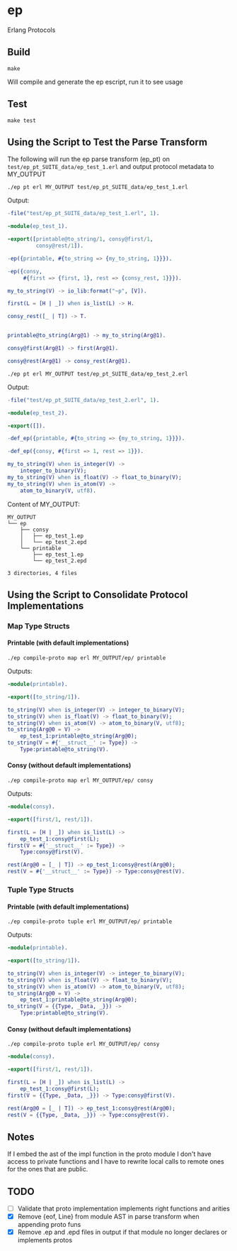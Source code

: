 # ep

Erlang Protocols

## Build

```
make
```

Will compile and generate the ep escript, run it to see usage

## Test

```
make test
```

## Using the Script to Test the Parse Transform

The following will run the ep parse transform (ep_pt) on 
`test/ep_pt_SUITE_data/ep_test_1.erl` and output protocol metadata to MY_OUTPUT


```
./ep pt erl MY_OUTPUT test/ep_pt_SUITE_data/ep_test_1.erl
```

Output:

```erlang
-file("test/ep_pt_SUITE_data/ep_test_1.erl", 1).

-module(ep_test_1).

-export([printable@to_string/1, consy@first/1,
         consy@rest/1]).

-ep({printable, #{to_string => {my_to_string, 1}}}).

-ep({consy,
     #{first => {first, 1}, rest => {consy_rest, 1}}}).

my_to_string(V) -> io_lib:format("~p", [V]).

first(L = [H | _]) when is_list(L) -> H.

consy_rest([_ | T]) -> T.


printable@to_string(Arg@1) -> my_to_string(Arg@1).

consy@first(Arg@1) -> first(Arg@1).

consy@rest(Arg@1) -> consy_rest(Arg@1).
```

```
./ep pt erl MY_OUTPUT test/ep_pt_SUITE_data/ep_test_2.erl
```

Output:

```erlang
-file("test/ep_pt_SUITE_data/ep_test_2.erl", 1).

-module(ep_test_2).

-export([]).

-def_ep({printable, #{to_string => {my_to_string, 1}}}).

-def_ep({consy, #{first => 1, rest => 1}}).

my_to_string(V) when is_integer(V) ->
    integer_to_binary(V);
my_to_string(V) when is_float(V) -> float_to_binary(V);
my_to_string(V) when is_atom(V) ->
    atom_to_binary(V, utf8).
```

Content of MY\_OUTPUT:

```
MY_OUTPUT
└── ep
    ├── consy
    │   ├── ep_test_1.ep
    │   └── ep_test_2.epd
    └── printable
        ├── ep_test_1.ep
        └── ep_test_2.epd

3 directories, 4 files
```

## Using the Script to Consolidate Protocol Implementations

### Map Type Structs

#### Printable (with default implementations)

```
./ep compile-proto map erl MY_OUTPUT/ep/ printable
```

Outputs:

```erlang
-module(printable).

-export([to_string/1]).

to_string(V) when is_integer(V) -> integer_to_binary(V);
to_string(V) when is_float(V) -> float_to_binary(V);
to_string(V) when is_atom(V) -> atom_to_binary(V, utf8);
to_string(Arg@0 = V) ->
    ep_test_1:printable@to_string(Arg@0);
to_string(V = #{'__struct__' := Type}) ->
    Type:printable@to_string(V).
```

#### Consy (without default implementations)

```
./ep compile-proto map erl MY_OUTPUT/ep/ consy
```

Outputs:

```erlang
-module(consy).

-export([first/1, rest/1]).

first(L = [H | _]) when is_list(L) ->
    ep_test_1:consy@first(L);
first(V = #{'__struct__' := Type}) ->
    Type:consy@first(V).

rest(Arg@0 = [_ | T]) -> ep_test_1:consy@rest(Arg@0);
rest(V = #{'__struct__' := Type}) -> Type:consy@rest(V).
```

### Tuple Type Structs

#### Printable (with default implementations)

```
./ep compile-proto tuple erl MY_OUTPUT/ep/ printable
```

Outputs:

```erlang
-module(printable).

-export([to_string/1]).

to_string(V) when is_integer(V) -> integer_to_binary(V);
to_string(V) when is_float(V) -> float_to_binary(V);
to_string(V) when is_atom(V) -> atom_to_binary(V, utf8);
to_string(Arg@0 = V) ->
    ep_test_1:printable@to_string(Arg@0);
to_string(V = {{Type, _Data, _}}) ->
    Type:printable@to_string(V).
```

#### Consy (without default implementations)

```
./ep compile-proto tuple erl MY_OUTPUT/ep/ consy
```

```erlang
-module(consy).

-export([first/1, rest/1]).

first(L = [H | _]) when is_list(L) ->
    ep_test_1:consy@first(L);
first(V = {{Type, _Data, _}}) -> Type:consy@first(V).

rest(Arg@0 = [_ | T]) -> ep_test_1:consy@rest(Arg@0);
rest(V = {{Type, _Data, _}}) -> Type:consy@rest(V).
```


## Notes

If I embed the ast of the impl function in the proto module I don't have
access to private functions and I have to rewrite local calls to remote ones
for the ones that are public.

## TODO

* [ ] Validate that proto implementation implements right functions and arities
* [x] Remove {eof, Line} from module AST in parse transform when appending proto funs
* [x] Remove .ep and .epd files in output if that module no longer declares or implements protos
